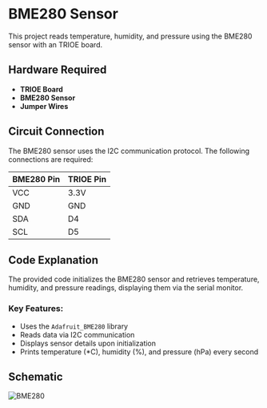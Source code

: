 # BME280 Sensor

This project reads temperature, humidity, and pressure using the BME280 sensor with an TRIOE board.

## Hardware Required
- **TRIOE Board**
- **BME280 Sensor**
- **Jumper Wires**

## Circuit Connection
The BME280 sensor uses the I2C communication protocol. The following connections are required:

| BME280 Pin | TRIOE Pin |
|------------|-----------|
| VCC        | 3.3V      |
| GND        | GND       |
| SDA        | D4        |
| SCL        | D5        |

## Code Explanation
The provided code initializes the BME280 sensor and retrieves temperature, humidity, and pressure readings, displaying them via the serial monitor.

### Key Features:
- Uses the `Adafruit_BME280` library
- Reads data via I2C communication
- Displays sensor details upon initialization
- Prints temperature (*C), humidity (%), and pressure (hPa) every second

## Schematic

![BME280](https://github.com/user-attachments/assets/9932ea5d-0ca9-46af-bcb7-ac92c820223d)



